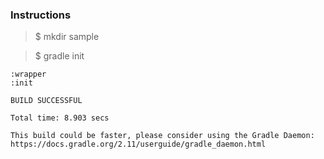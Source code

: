 ### Instructions 

> $ mkdir sample

> $ gradle init

    :wrapper
    :init
    
    BUILD SUCCESSFUL
    
    Total time: 8.903 secs
    
    This build could be faster, please consider using the Gradle Daemon: https://docs.gradle.org/2.11/userguide/gradle_daemon.html
